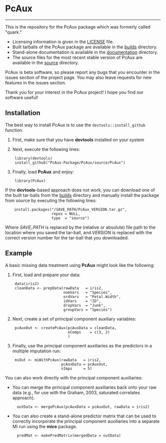 # PcAux
---
This is the repository for the PcAux package which was formerly called "quark."

- Licensing information is given in the [LICENSE] file.
- Built tarballs of the PcAux package are available in the [builds][] directory.
- Stand-alone documentation is available in the [documentation][docs] directory.
- The source files for the most recent stable version of PcAux are available in
  the [source][src] directory.

PcAux is beta software, so please report any bugs that you encounter in the
issues section of the project page. You may also leave requests for new features
in the issues section.

Thank you for your interest in the PcAux project! I hope you find our software
useful!

## Installation
The best way to install PcAux is to use the `devtools::install_github` function.

1. First, make sure that you have **devtools** installed on your system
2. Next, execute the following lines:

        library(devtools)
        install_github("PcAux-Package/PcAux/source/PcAux")
    
3. Finally, load **PcAux** and enjoy:

        library(PcAux)

If the **devtools**-based approach does not work, you can download one of the
built tar-balls from the [builds][] directory and manually install the package
from source by executing the following lines:

        install.packages("/SAVE_PATH/PcAux_VERSION.tar.gz",
                         repos = NULL,
                         type  = "source")

Where *SAVE_PATH* is replaced by the (relative or absolute) file path to the
location where you saved the tar-ball, and *VERSION* is replaced with the correct
version number for the tar-ball that you downloaded.

## Example
A basic missing data treatment using **PcAux** might look like the following:

1. First, load and prepare your data:

        data(iris2)
        cleanData <- prepData(rawData   = iris2,
                              nomVars   = "Species",
                              ordVars   = "Petal.Width",
                              idVars    = "ID",
                              dropVars  = "Junk",
                              groupVars = "Species")

2. Next, create a set of principal component auxiliary variables:

        pcAuxOut <- createPcAux(pcAuxData = cleanData,
                                nComps    = c(3, 2)
                                )

3. Finally, use the principal component auxiliaries as the predictors in a
   multiple imputation run:

        miOut <- miWithPcAux(rawData   = iris2,
                             pcAuxData = pcAuxOut,
                             nImps     = 5)

You can also work directly with the principal component auxiliaries:

- You can merge the principal component auxiliaries back onto your raw data (e.g.,
  for use with the Graham, 2003, saturated correlates approach).

        outData <- mergePcAux(pcAuxData = pcAuxOut, rawData = iris2)

- You can also create a stand-alone predictor matrix that can be used to
  correctly incorporate the principal component auxiliaries into a separate
  MI run using the **mice** package.

        predMat <- makePredMatrix(mergedData = outData)

[builds]:  https://github.com/PcAux-Package/PcAux/tree/improveReadme/builds/
[docs]:    https://github.com/PcAux-Package/PcAux/tree/improveReadme/documentation/
[src]:     https://github.com/PcAux-Package/PcAux/tree/improveReadme/source/PcAux
[LICENSE]: https://github.com/PcAux-Package/PcAux/blob/improveReadme/LICENSE
